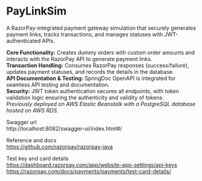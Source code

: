 # PayLinkSim

A RazorPay-integrated payment gateway simulation that securely generates payment links, tracks transactions, and manages statuses with JWT-authenticated APIs.

**Core Functionality:** Creates dummy orders with custom order amounts and interacts with the RazorPay API to generate payment links.  
**Transaction Handling:** Consumes RazorPay responses (success/failure), updates payment statuses, and records the details in the database.  
**API Documentation & Testing:** SpringDoc OpenAPI is integrated for seamless API testing and documentation.  
**Security:** JWT token authentication secures all endpoints, with token validation logic ensuring the authenticity and validity of tokens.  
*Previously deployed on AWS Elastic Beanstalk with a PostgreSQL database hosted on AWS RDS.*  

Swagger url  
http://localhost:8082/swagger-ui/index.html#/

Reference and docs  
https://github.com/razorpay/razorpay-java

Test key and card details  
https://dashboard.razorpay.com/app/website-app-settings/api-keys
https://razorpay.com/docs/payments/payments/test-card-details/
